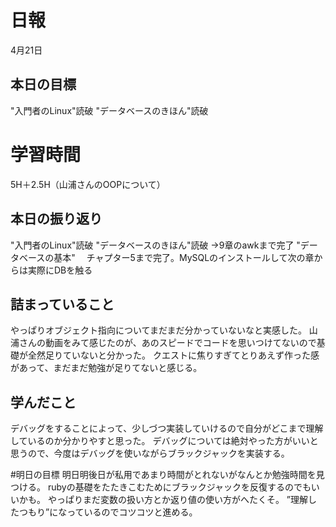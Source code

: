 # 日報
4月21日
## 本日の目標
"入門者のLinux"読破 "データベースのきほん"読破

# 学習時間
5H＋2.5H（山浦さんのOOPについて）

## 本日の振り返り
"入門者のLinux"読破 "データベースのきほん"読破
→9章のawkまで完了
"データベースの基本"　
チャプター5まで完了。MySQLのインストールして次の章からは実際にDBを触る

## 詰まっていること
やっぱりオブジェクト指向についてまだまだ分かっていないなと実感した。
山浦さんの動画をみて感じたのが、あのスピードでコードを思いつけてないので基礎が全然足りていないと分かった。
クエストに焦りすぎてとりあえず作った感があって、まだまだ勉強が足りてないと感じる。

## 学んだこと
デバッグをすることによって、少しづつ実装していけるので自分がどこまで理解しているのか分かりやすと思った。
デバッグについては絶対やった方がいいと思うので、今度はデバッグを使いながらブラックジャックを実装する。

#明日の目標
明日明後日が私用であまり時間がとれないがなんとか勉強時間を見つける。
rubyの基礎をたたきこむためにブラックジャックを反復するのでもいいかも。
やっぱりまだ変数の扱い方とか返り値の使い方がへたくそ。
”理解したつもり”になっているのでコツコツと進める。
